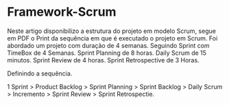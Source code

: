 # Framework-Scrum

Neste artigo disponibilizo a estrutura do projeto em modelo Scrum, segue em PDF o Print da sequência em que é executado o projeto em Scrum.
Foi abordado um projeto com duração de 4 semanas.
Seguindo Sprint com TimeBox de 4 Semanas.
Sprint Planning de 8 horas.
Daily Scrum de 15 minutos.
Sprint Review de 4 horas.
Sprint Retrospective de 3 Horas.

Definindo a sequência.

1 Sprint > Product Backlog > Sprint Planning > Sprint Backlog > Daily Scrum > Incremento > Sprint Review > Sprint Retrospectie.
